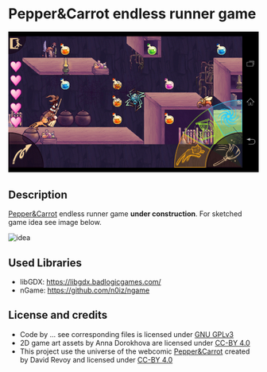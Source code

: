Pepper&Carrot endless runner game
==========================================

![wip](documents/screenshot_WIP.png "WIP screenshot of current game version")

Description
------------
[Pepper&Carrot](http://www.peppercarrot.com/) endless runner game **under construction**. For sketched game idea see image below.

![idea](documents/game_idea.png "game idea")

Used Libraries
------------
- libGDX:  https://libgdx.badlogicgames.com/
- nGame:  https://github.com/n0iz/ngame

License and credits
-------------------

- Code by ... see corresponding files is licensed under [GNU GPLv3](http://www.gnu.org/licenses/gpl-3.0.html)
- 2D game art assets by Anna Dorokhova are licensed under [CC-BY 4.0](https://creativecommons.org/licenses/by/4.0/)
- This project use the universe of the webcomic [Pepper&Carrot](https://www.peppercarrot.com) created by David Revoy and licensed under [CC-BY 4.0](https://creativecommons.org/licenses/by/4.0/)

